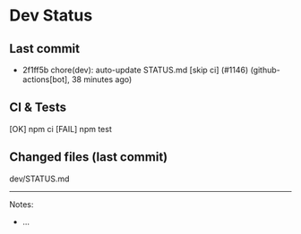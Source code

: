 # Dev Status

## Last commit
- 2f1ff5b chore(dev): auto-update STATUS.md [skip ci] (#1146) (github-actions[bot], 38 minutes ago)
## CI & Tests
[OK] npm ci
[FAIL] npm test

## Changed files (last commit)
dev/STATUS.md

---
Notes:
- ...
